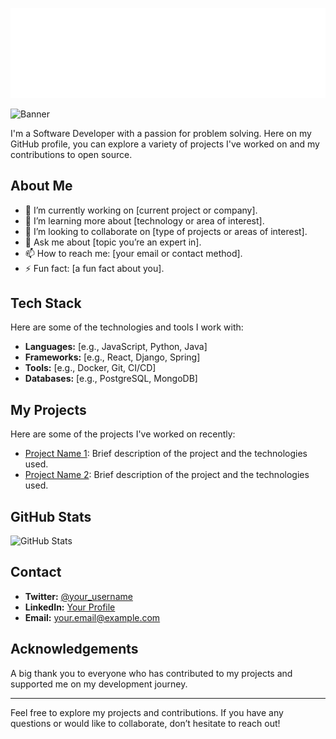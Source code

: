 ![Greeting](ezgif.com-animated-gif-maker.gif)

![Banner](github.png) <!-- Replace this with the path to your banner image -->

I'm a Software Developer with a passion for problem solving. Here on my GitHub profile, you can explore a variety of projects I've worked on and my contributions to open source.

## About Me

- 🔭 I’m currently working on [current project or company].
- 🌱 I’m learning more about [technology or area of interest].
- 👯 I’m looking to collaborate on [type of projects or areas of interest].
- 💬 Ask me about [topic you’re an expert in].
- 📫 How to reach me: [your email or contact method].
- ⚡ Fun fact: [a fun fact about you].

## Tech Stack

Here are some of the technologies and tools I work with:

- **Languages:** [e.g., JavaScript, Python, Java]
- **Frameworks:** [e.g., React, Django, Spring]
- **Tools:** [e.g., Docker, Git, CI/CD]
- **Databases:** [e.g., PostgreSQL, MongoDB]

## My Projects

Here are some of the projects I've worked on recently:

- [Project Name 1](link-to-your-repo): Brief description of the project and the technologies used.
- [Project Name 2](link-to-your-repo): Brief description of the project and the technologies used.

## GitHub Stats

![GitHub Stats](https://github-readme-stats.vercel.app/api?username=villarley&show_icons=true&hide_title=true&hide=prs&count_private=true&hide_border=true&theme=radical) <!-- Replace `your_username` with your GitHub username -->

## Contact

- **Twitter:** [@your_username](https://twitter.com/your_username)
- **LinkedIn:** [Your Profile](https://linkedin.com/in/your-profile)
- **Email:** [your.email@example.com](mailto:your.email@example.com)

## Acknowledgements

A big thank you to everyone who has contributed to my projects and supported me on my development journey. 

---

Feel free to explore my projects and contributions. If you have any questions or would like to collaborate, don’t hesitate to reach out!

